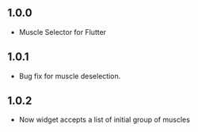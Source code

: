 ## 1.0.0

- Muscle Selector for Flutter

## 1.0.1
- Bug fix for muscle deselection.

## 1.0.2
- Now widget accepts a list of initial group of muscles